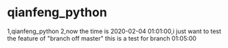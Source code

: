 # qianfeng_python
1,qianfeng_python
2,now the time is 2020-02-04 01:01:00,i just want to test the feature of "branch off master"
this is a test for branch 01:05:00
